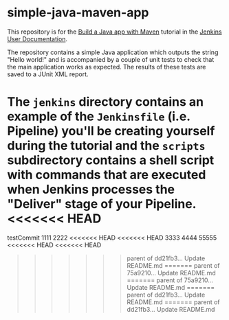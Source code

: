 # simple-java-maven-app

This repository is for the
[Build a Java app with Maven](https://jenkins.io/doc/tutorials/build-a-java-app-with-maven/)
tutorial in the [Jenkins User Documentation](https://jenkins.io/doc/).

The repository contains a simple Java application which outputs the string
"Hello world!" and is accompanied by a couple of unit tests to check that the
main application works as expected. The results of these tests are saved to a
JUnit XML report.

The `jenkins` directory contains an example of the `Jenkinsfile` (i.e. Pipeline)
you'll be creating yourself during the tutorial and the `scripts` subdirectory
contains a shell script with commands that are executed when Jenkins processes
the "Deliver" stage of your Pipeline.
<<<<<<< HEAD
=======

testCommit
1111
2222
<<<<<<< HEAD
<<<<<<< HEAD
3333
4444
55555
<<<<<<< HEAD
<<<<<<< HEAD
>>>>>>> parent of dd21fb3... Update README.md
=======
>>>>>>> parent of 75a9210... Update README.md
=======
>>>>>>> parent of 75a9210... Update README.md
=======
>>>>>>> parent of dd21fb3... Update README.md
=======
>>>>>>> parent of dd21fb3... Update README.md
